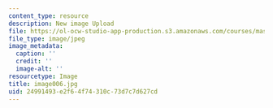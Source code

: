 ```yaml
---
content_type: resource
description: New image Upload
file: https://ol-ocw-studio-app-production.s3.amazonaws.com/courses/mas-962-special-topics-new-textiles-spring-2010/24991493e2f64f74310c73d7c7d627cd_image006.jpg
file_type: image/jpeg
image_metadata:
  caption: ''
  credit: ''
  image-alt: ''
resourcetype: Image
title: image006.jpg
uid: 24991493-e2f6-4f74-310c-73d7c7d627cd
---
```

